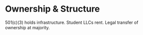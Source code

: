 # Ownership & Structure
501(c)(3) holds infrastructure. Student LLCs rent. Legal transfer of ownership at majority.